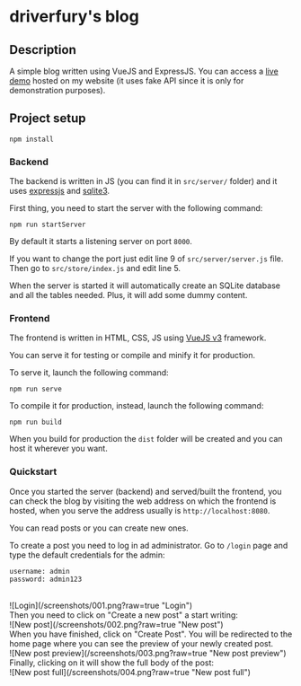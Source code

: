 # driverfury's blog

## Description

A simple blog written using VueJS and ExpressJS. You can access a [live demo](http://driverfury.altervista.org)
hosted on my website (it uses fake API since it is only for demonstration purposes).

## Project setup
```
npm install
```

### Backend
The backend is written in JS (you can find it in ```src/server/``` folder) and it uses [expressjs](https://expressjs.com/) and [sqlite3](https://www.npmjs.com/package/sqlite3).

First thing, you need to start the server with the following command:

```
npm run startServer
```

By default it starts a listening server on port ```8000```.

If you want to change the port just edit line 9 of ```src/server/server.js``` file.
Then go to ```src/store/index.js``` and edit line 5.

When the server is started it will automatically create an SQLite database and all the
tables needed. Plus, it will add some dummy content.

### Frontend
The frontend is written in HTML, CSS, JS using [VueJS v3](https://vuejs.org/) framework.

You can serve it for testing or compile and minify it for production.

To serve it, launch the following command:
```
npm run serve
```

To compile it for production, instead, launch the following command:
```
npm run build
```

When you build for production the ```dist``` folder will be created and you can host it wherever you want.

### Quickstart

Once you started the server (backend) and served/built the frontend, you can check the blog
by visiting the web address on which the frontend is hosted, when you serve the address usually is
```http://localhost:8080```.

You can read posts or you can create new ones.

To create a post you need to log in ad administrator. Go to ```/login``` page and type
the default credentials for the admin:
```
username: admin
password: admin123
```
<br>
![Login](/screenshots/001.png?raw=true "Login")

<br>
Then you need to click on "Create a new post" a start writing:
<br>
![New post](/screenshots/002.png?raw=true "New post")

<br>
When you have finished, click on "Create Post". You will be redirected to the home page
where you can see the preview of your newly created post.
<br>
![New post preview](/screenshots/003.png?raw=true "New post preview")
<br>
Finally, clicking on it will show the full body of the post:
<br>
![New post full](/screenshots/004.png?raw=true "New post full")
